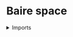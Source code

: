 #  Baire space

<details><summary>Imports</summary>
```agda
module set-theory.baire-space where

open import elementary-number-theory.natural-numbers

open import foundation.universe-levels
```
</details>

## Idea

The Baire space is the type of functions `ℕ → ℕ`.

## Definition

```agda
baire-space : UU lzero
baire-space = ℕ → ℕ
```
